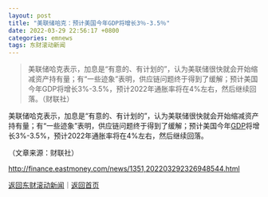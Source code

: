 ```yaml
---
layout: post
title: "美联储哈克：预计美国今年GDP将增长3％-3.5％"
date: 2022-03-29 22:56:17 +0800
categories: emnews
tags: 东财滚动新闻
---
```

> 美联储哈克表示，加息是“有意的、有计划的”，认为美联储很快就会开始缩减资产持有量；有“一些迹象”表明，供应链问题终于得到了缓解；预计美国今年GDP将增长3%-3.5%，预计2022年通胀率将在4%左右，然后继续回落。（财联社）

<p>美联储哈克表示，加息是“有意的、有计划的”，认为美联储很快就会开始缩减资产持有量；有“一些迹象”表明，供应链问题终于得到了缓解；预计美国今年<span id="Info.342"><a href="http://data.eastmoney.com/cjsj/gdp.html" class="infokey">GDP</a></span>将增长3%-3.5%，预计2022年通胀率将在4%左右，然后继续回落。 </p><p class="em_media">（文章来源：财联社）</p>

<http://finance.eastmoney.com/news/1351,202203292326948544.html>

[返回东财滚动新闻](//finews.withounder.com/emnews/)｜[返回首页](//finews.withounder.com/)
